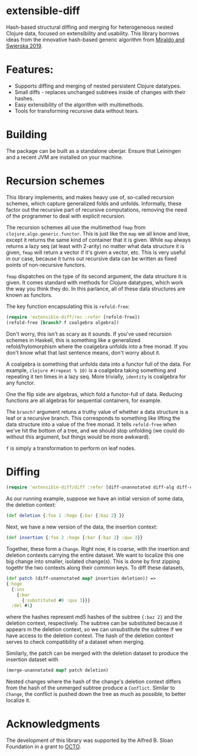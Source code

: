 # extensible-diff
Hash-based structural diffing and merging for heterogeneous nested Clojure data, focused on extensibility and usability. This library borrows ideas from the innovative hash-based generic algorithm from [Miraldo and Swierska 2019](https://victorcmiraldo.github.io/data/icfp2019.pdf).

# Features:
* Supports diffing and merging of nested persistent Clojure datatypes.
* Small diffs - replaces unchanged subtrees inside of changes with their hashes.
* Easy extensibility of the algorithm with multimethods.
* Tools for transforming recursive data without tears.

# Building
The package can be built as a standalone uberjar. Ensure that Leiningen and a recent JVM are installed on your machine.

# Recursion schemes
This library implements, and makes heavy use of, so-called recursion schemes, which capture generalized folds and unfolds. Informally, these factor out the recursive part of recursive computations, removing the need of the programmer to deal with explicit recursion. 

The recursion schemes all use the multimethod `fmap` from `clojure.algo.generic.functor`. This is just like the `map` we all know and love, except it returns the same kind of container that it is given. While `map` always returns a lazy seq (at least with 2-arity) no matter what data structure it is given, `fmap` will return a vector if it's given a vector, etc. This is very useful in our case, because it turns out recursive data can be written as fixed points of non-recursive functors.

`fmap` dispatches on the type of its second argument, the data structure it is given. It comes standard with methods for Clojure datatypes, which work the way you think they do. In this parlance, all of these data structures are known as functors.

The key function encapsulating this is `refold-free`:
```clojure
(require 'extensible-diff/rec :refer [refold-free])
(refold-free [branch? f coalgebra algebra])
```
Don't worry, this isn't as scary as it sounds. If you've used recursion schemes in Haskell, this is something like a generalized refold/hylomorphism where the coalgebra unfolds into a free monad. If you don't know what that last sentence means, don't worry about it.

A coalgebra is something that unfolds data into a functor full of the data. For example,
```clojure #(repeat % 10)```
is a coalgebra taking something and repeating it ten times in a lazy seq. More trivially, `identity` is coalgebra for any functor.

One the flip side are algebras, which fold a functor-full of data. Reducing functions are all algebras for sequential containers, for example.

The `branch?` argument retuns a truthy value of whether a data structure is a leaf or a recursive branch. This corresponds to something like lifting the data structure into a value of the free monad. It tells `refold-free` when we've hit the bottom of a tree, and we should stop unfolding (we could do without this argument, but things would be more awkward).

`f` is simply a transformation to perform on leaf nodes.

# Diffing
```clojure
(require 'extensible-diff/diff :refer [diff-unannotated diff-alg diff-coalg])
```
As our running example, suppose we have an initial version of some data, the deletion context:
```clojure
(def deletion {:foo 1 :hoge {:bar {:baz 2} }}
```
Next, we have a new version of the data, the insertion context:
```clojure
(def insertion {:foo 2 :hoge {:bar {:baz 2} :qux 3}}
```
Together, these form a `Change`. Right now, it is coarse, with the insertion and deletion contexts carrying the entire dataset. We want to localize this one big change into smaller, isolated change(s). This is done by first zipping togethr the two contexts along their common keys. To diff these datasets,
```clojure
(def patch (diff-unannotated map? insertion deletion)) =>
{:hoge
  {:ins
    {:bar
      {:substituted #0 :qux 3}}}
  :del #1}
```
where the hashes represent md5 hashes of the subtree `{:baz 2}` and the deletion context, respectively. The subtree can be substituted because it appears in the deletion context, so we can unsubstitute the subtree if we have access to the deletion context. The hash of the deletion context serves to check compatibility of a dataset when merging.

Similarly, the patch can be merged with the deletion dataset to produce the insertion dataset with
```clojure
(merge-unannotated map? patch deletion)
```
Nested changes where the hash of the change's deletion context differs from the hash of the unmerged subtree produce a `Conflict`. Similar to `Change`, the conflict is pushed down the tree as much as possible, to better localize it.

# Acknowledgments
The development of this library was supported by the Alfred B. Sloan Foundation in a grant to [OCTO](https://www.octogroup.org/).


